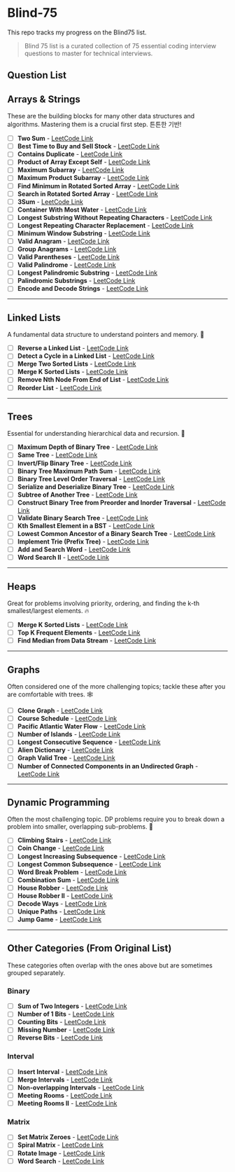 # Blind-75

This repo tracks my progress on the Blind75 list.

> Blind 75 list is a curated collection of 75 essential coding interview questions to master for technical interviews.

## Question List

##  Arrays & Strings

These are the building blocks for many other data structures and algorithms. Mastering them is a crucial first step. 튼튼한 기반!

- [ ] **Two Sum** - [LeetCode Link](https://leetcode.com/problems/two-sum/)
- [ ] **Best Time to Buy and Sell Stock** - [LeetCode Link](https://leetcode.com/problems/best-time-to-buy-and-sell-stock/)
- [ ] **Contains Duplicate** - [LeetCode Link](https://leetcode.com/problems/contains-duplicate/)
- [ ] **Product of Array Except Self** - [LeetCode Link](https://leetcode.com/problems/product-of-array-except-self/)
- [ ] **Maximum Subarray** - [LeetCode Link](https://leetcode.com/problems/maximum-subarray/)
- [ ] **Maximum Product Subarray** - [LeetCode Link](https://leetcode.com/problems/maximum-product-subarray/)
- [ ] **Find Minimum in Rotated Sorted Array** - [LeetCode Link](https://leetcode.com/problems/find-minimum-in-rotated-sorted-array/)
- [ ] **Search in Rotated Sorted Array** - [LeetCode Link](https://leetcode.com/problems/search-in-rotated-sorted-array/)
- [ ] **3Sum** - [LeetCode Link](https://leetcode.com/problems/3sum/)
- [ ] **Container With Most Water** - [LeetCode Link](https://leetcode.com/problems/container-with-most-water/)
- [ ] **Longest Substring Without Repeating Characters** - [LeetCode Link](https://leetcode.com/problems/longest-substring-without-repeating-characters/)
- [ ] **Longest Repeating Character Replacement** - [LeetCode Link](https://leetcode.com/problems/longest-repeating-character-replacement/)
- [ ] **Minimum Window Substring** - [LeetCode Link](https://leetcode.com/problems/minimum-window-substring/)
- [ ] **Valid Anagram** - [LeetCode Link](https://leetcode.com/problems/valid-anagram/)
- [ ] **Group Anagrams** - [LeetCode Link](https://leetcode.com/problems/group-anagrams/)
- [ ] **Valid Parentheses** - [LeetCode Link](https://leetcode.com/problems/valid-parentheses/)
- [ ] **Valid Palindrome** - [LeetCode Link](https://leetcode.com/problems/valid-palindrome/)
- [ ] **Longest Palindromic Substring** - [LeetCode Link](https://leetcode.com/problems/longest-palindromic-substring/)
- [ ] **Palindromic Substrings** - [LeetCode Link](https://leetcode.com/problems/palindromic-substrings/)
- [ ] **Encode and Decode Strings** - [LeetCode Link](https://leetcode.com/problems/encode-and-decode-strings/)

---

## Linked Lists

A fundamental data structure to understand pointers and memory. 🔗

- [ ] **Reverse a Linked List** - [LeetCode Link](https://leetcode.com/problems/reverse-linked-list/)
- [ ] **Detect a Cycle in a Linked List** - [LeetCode Link](https://leetcode.com/problems/linked-list-cycle/)
- [ ] **Merge Two Sorted Lists** - [LeetCode Link](https://leetcode.com/problems/merge-two-sorted-lists/)
- [ ] **Merge K Sorted Lists** - [LeetCode Link](https://leetcode.com/problems/merge-k-sorted-lists/)
- [ ] **Remove Nth Node From End of List** - [LeetCode Link](https://leetcode.com/problems/remove-nth-node-from-end-of-list/)
- [ ] **Reorder List** - [LeetCode Link](https://leetcode.com/problems/reorder-list/)

---

## Trees

Essential for understanding hierarchical data and recursion. 🌳

- [ ] **Maximum Depth of Binary Tree** - [LeetCode Link](https://leetcode.com/problems/maximum-depth-of-binary-tree/)
- [ ] **Same Tree** - [LeetCode Link](https://leetcode.com/problems/same-tree/)
- [ ] **Invert/Flip Binary Tree** - [LeetCode Link](https://leetcode.com/problems/invert-binary-tree/)
- [ ] **Binary Tree Maximum Path Sum** - [LeetCode Link](https://leetcode.com/problems/binary-tree-maximum-path-sum/)
- [ ] **Binary Tree Level Order Traversal** - [LeetCode Link](https://leetcode.com/problems/binary-tree-level-order-traversal/)
- [ ] **Serialize and Deserialize Binary Tree** - [LeetCode Link](https://leetcode.com/problems/serialize-and-deserialize-binary-tree/)
- [ ] **Subtree of Another Tree** - [LeetCode Link](https://leetcode.com/problems/subtree-of-another-tree/)
- [ ] **Construct Binary Tree from Preorder and Inorder Traversal** - [LeetCode Link](https://leetcode.com/problems/construct-binary-tree-from-preorder-and-inorder-traversal/)
- [ ] **Validate Binary Search Tree** - [LeetCode Link](https://leetcode.com/problems/validate-binary-search-tree/)
- [ ] **Kth Smallest Element in a BST** - [LeetCode Link](https://leetcode.com/problems/kth-smallest-element-in-a-bst/)
- [ ] **Lowest Common Ancestor of a Binary Search Tree** - [LeetCode Link](https://leetcode.com/problems/lowest-common-ancestor-of-a-binary-search-tree/)
- [ ] **Implement Trie (Prefix Tree)** - [LeetCode Link](https://leetcode.com/problems/implement-trie-prefix-tree/)
- [ ] **Add and Search Word** - [LeetCode Link](https://leetcode.com/problems/design-add-and-search-words-data-structure/)
- [ ] **Word Search II** - [LeetCode Link](https://leetcode.com/problems/word-search-ii/)

---

## Heaps

Great for problems involving priority, ordering, and finding the k-th smallest/largest elements. 🔥

- [ ] **Merge K Sorted Lists** - [LeetCode Link](https://leetcode.com/problems/merge-k-sorted-lists/)
- [ ] **Top K Frequent Elements** - [LeetCode Link](https://leetcode.com/problems/top-k-frequent-elements/)
- [ ] **Find Median from Data Stream** - [LeetCode Link](https://leetcode.com/problems/find-median-from-data-stream/)

---

## Graphs

Often considered one of the more challenging topics; tackle these after you are comfortable with trees. 🕸️

- [ ] **Clone Graph** - [LeetCode Link](https://leetcode.com/problems/clone-graph/)
- [ ] **Course Schedule** - [LeetCode Link](https://leetcode.com/problems/course-schedule/)
- [ ] **Pacific Atlantic Water Flow** - [LeetCode Link](https://leetcode.com/problems/pacific-atlantic-water-flow/)
- [ ] **Number of Islands** - [LeetCode Link](https://leetcode.com/problems/number-of-islands/)
- [ ] **Longest Consecutive Sequence** - [LeetCode Link](https://leetcode.com/problems/longest-consecutive-sequence/)
- [ ] **Alien Dictionary** - [LeetCode Link](https://leetcode.com/problems/alien-dictionary/)
- [ ] **Graph Valid Tree** - [LeetCode Link](https://leetcode.com/problems/graph-valid-tree/)
- [ ] **Number of Connected Components in an Undirected Graph** - [LeetCode Link](https://leetcode.com/problems/number-of-connected-components-in-an-undirected-graph/)

---

## Dynamic Programming

Often the most challenging topic. DP problems require you to break down a problem into smaller, overlapping sub-problems. 🧠

- [ ] **Climbing Stairs** - [LeetCode Link](https://leetcode.com/problems/climbing-stairs/)
- [ ] **Coin Change** - [LeetCode Link](https://leetcode.com/problems/coin-change/)
- [ ] **Longest Increasing Subsequence** - [LeetCode Link](https://leetcode.com/problems/longest-increasing-subsequence/)
- [ ] **Longest Common Subsequence** - [LeetCode Link](https://leetcode.com/problems/longest-common-subsequence/)
- [ ] **Word Break Problem** - [LeetCode Link](https://leetcode.com/problems/word-break/)
- [ ] **Combination Sum** - [LeetCode Link](https://leetcode.com/problems/combination-sum-iv/)
- [ ] **House Robber** - [LeetCode Link](https://leetcode.com/problems/house-robber/)
- [ ] **House Robber II** - [LeetCode Link](https://leetcode.com/problems/house-robber-ii/)
- [ ] **Decode Ways** - [LeetCode Link](https://leetcode.com/problems/decode-ways/)
- [ ] **Unique Paths** - [LeetCode Link](https://leetcode.com/problems/unique-paths/)
- [ ] **Jump Game** - [LeetCode Link](https://leetcode.com/problems/jump-game/)

---

## Other Categories (From Original List)

These categories often overlap with the ones above but are sometimes grouped separately.

### Binary

- [ ] **Sum of Two Integers** - [LeetCode Link](https://leetcode.com/problems/sum-of-two-integers/)
- [ ] **Number of 1 Bits** - [LeetCode Link](https://leetcode.com/problems/number-of-1-bits/)
- [ ] **Counting Bits** - [LeetCode Link](https://leetcode.com/problems/counting-bits/)
- [ ] **Missing Number** - [LeetCode Link](https://leetcode.com/problems/missing-number/)
- [ ] **Reverse Bits** - [LeetCode Link](https://leetcode.com/problems/reverse-bits/)

### Interval

- [ ] **Insert Interval** - [LeetCode Link](https://leetcode.com/problems/insert-interval/)
- [ ] **Merge Intervals** - [LeetCode Link](https://leetcode.com/problems/merge-intervals/)
- [ ] **Non-overlapping Intervals** - [LeetCode Link](https://leetcode.com/problems/non-overlapping-intervals/)
- [ ] **Meeting Rooms** - [LeetCode Link](https://leetcode.com/problems/meeting-rooms/)
- [ ] **Meeting Rooms II** - [LeetCode Link](https://leetcode.com/problems/meeting-rooms-ii/)

### Matrix

- [ ] **Set Matrix Zeroes** - [LeetCode Link](https://leetcode.com/problems/set-matrix-zeroes/)
- [ ] **Spiral Matrix** - [LeetCode Link](https://leetcode.com/problems/spiral-matrix/)
- [ ] **Rotate Image** - [LeetCode Link](https://leetcode.com/problems/rotate-image/)
- [ ] **Word Search** - [LeetCode Link](https://leetcode.com/problems/word-search/)